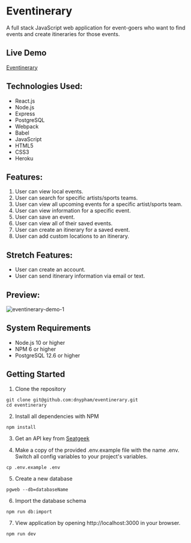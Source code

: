 # Eventinerary

A full stack JavaScript web application for event-goers who want to find events and create itineraries for those events.

## Live Demo

[Eventinerary](https://eventinerary.herokuapp.com/)

## Technologies Used:
  - React.js
  - Node.js
  - Express
  - PostgreSQL
  - Webpack
  - Babel
  - JavaScript
  - HTML5
  - CSS3
  - Heroku

## Features:
  1. User can view local events.
  2. User can search for specific artists/sports teams.
  3. User can view all upcoming events for a specific artist/sports team.
  4. User can view information for a specific event.
  5. User can save an event.
  6. User can view all of their saved events.
  7. User can create an itinerary for a saved event.
  8. User can add custom locations to an itinerary.

## Stretch Features:
  - User can create an account.
  - User can send itinerary information via email or text.

## Preview:
![eventinerary-demo-1](https://user-images.githubusercontent.com/85265067/153956855-73cba1fe-9b7b-442c-9488-0df82d0bf125.gif)

## System Requirements
  - Node.js 10 or higher
  - NPM 6 or higher
  - PostgreSQL 12.6 or higher

## Getting Started
  1. Clone the repository
  
    
    git clone git@github.com:dnypham/eventinerary.git
    cd eventinerary
    
   2. Install all dependencies with NPM

    npm install
    
   3. Get an API key from [Seatgeek](http://platform.seatgeek.com/)
    
   4. Make a copy of the provided .env.example file with the name .env. Switch all config variables to your project's variables.

    cp .env.example .env
    
   5. Create a new database

    pgweb --db=databaseName
    
   6. Import the database schema

    npm run db:import
    
   7. View application by opening http://localhost:3000 in your browser.

    npm run dev
    
